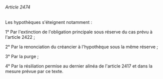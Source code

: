 ###### Article 2474

Les hypothèques s'éteignent notamment :

1° Par l'extinction de l'obligation principale sous réserve du cas prévu à l'article 2422 ;

2° Par la renonciation du créancier à l'hypothèque sous la même réserve ;

3° Par la purge ;

4° Par la résiliation permise au dernier alinéa de l'article 2417 et dans la mesure prévue par ce texte.

